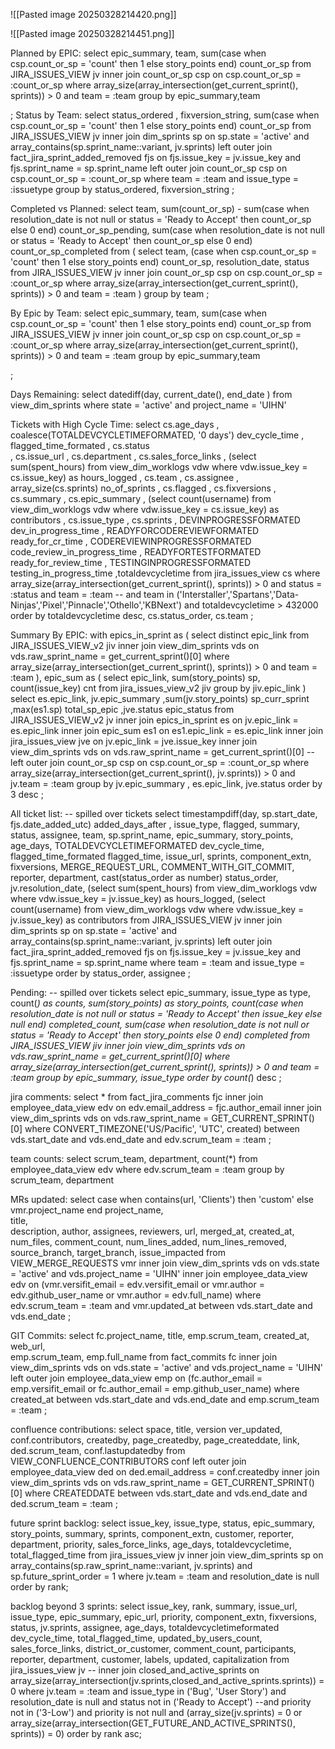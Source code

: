 ![[Pasted image 20250328214420.png]]

![[Pasted image 20250328214451.png]]

Planned by EPIC: 
select 
epic_summary, team,
sum(case when csp.count_or_sp = 'count' then 1 else story_points end) count_or_sp
from JIRA_ISSUES_VIEW jv
inner join count_or_sp csp on csp.count_or_sp = :count_or_sp
where array_size(array_intersection(get_current_sprint(), sprints)) > 0
and team = :team
group by epic_summary,team

;
Status by Team: 
select status_ordered , fixversion_string, sum(case when csp.count_or_sp = 'count' then 1 else story_points end) count_or_sp
from JIRA_ISSUES_VIEW jv
inner join dim_sprints sp on sp.state = 'active' and array_contains(sp.sprint_name::variant, jv.sprints)
left outer join fact_jira_sprint_added_removed fjs on fjs.issue_key = jv.issue_key and fjs.sprint_name = sp.sprint_name
left outer join count_or_sp csp on csp.count_or_sp = :count_or_sp
where team = :team
and issue_type = :issuetype
group by status_ordered, fixversion_string
;

Completed vs Planned: 
select 
team, 
sum(count_or_sp) - sum(case when resolution_date is not null or status = 'Ready to Accept' then count_or_sp else 0 end) count_or_sp_pending,
sum(case when resolution_date is not null or status = 'Ready to Accept' then count_or_sp else 0 end) count_or_sp_completed
from (
    select 
    team, 
    (case when csp.count_or_sp = 'count' then 1 else story_points end) count_or_sp, 
    resolution_date, 
    status
    from JIRA_ISSUES_VIEW jv
    inner join count_or_sp csp on csp.count_or_sp = :count_or_sp
    where array_size(array_intersection(get_current_sprint(), sprints)) > 0
    and team = :team
)
group by team
;

By Epic by Team: 
select 
epic_summary, team,
sum(case when csp.count_or_sp = 'count' then 1 else story_points end) count_or_sp
from JIRA_ISSUES_VIEW jv
inner join count_or_sp csp on csp.count_or_sp = :count_or_sp
where array_size(array_intersection(get_current_sprint(), sprints)) > 0
and team = :team
group by epic_summary,team

;

Days Remaining: 
select datediff(day, current_date(), end_date ) from view_dim_sprints where state = 'active' and project_name = 'UIHN'

Tickets with High Cycle Time: 
select 
cs.age_days
, coalesce(TOTALDEVCYCLETIMEFORMATED, '0 days')  dev_cycle_time
, flagged_time_formated
, cs.status  
, cs.issue_url
, cs.department
, cs.sales_force_links
, (select sum(spent_hours) from view_dim_worklogs vdw where vdw.issue_key = cs.issue_key) as hours_logged
, cs.team
, cs.assignee
, array_size(cs.sprints) no_of_sprints
, cs.flagged
, cs.fixversions
, cs.summary 
, cs.epic_summary
, (select count(username) from view_dim_worklogs vdw where vdw.issue_key = cs.issue_key) as contributors
, cs.issue_type
, cs.sprints
, DEVINPROGRESSFORMATED dev_in_progress_time 
, READYFORCODEREVIEWFORMATED ready_for_cr_time 
, CODEREVIEWINPROGRESSFORMATED code_review_in_progress_time 
, READYFORTESTFORMATED ready_for_review_time 
, TESTINGINPROGRESSFORMATED testing_in_progress_time
,totaldevcycletime
 from jira_issues_view cs 
 where array_size(array_intersection(get_current_sprint(), sprints)) > 0
  and status = :status
  and team = :team
  -- and team in ('Interstaller','Spartans','Data-Ninjas','Pixel','Pinnacle','Othello','KBNext')
  and totaldevcycletime > 432000
order by totaldevcycletime desc, cs.status_order, cs.team ;

Summary By EPIC: 
with epics_in_sprint as (
select distinct epic_link
from JIRA_ISSUES_VIEW_v2 jiv 
inner join view_dim_sprints vds on vds.raw_sprint_name = get_current_sprint()[0] 
where array_size(array_intersection(get_current_sprint(), sprints)) > 0
and team = :team
), 
epic_sum as (
select epic_link, sum(story_points) sp, count(issue_key) cnt
from jira_issues_view_v2 jiv 
group by jiv.epic_link
)
select es.epic_link, jv.epic_summary
,sum(jv.story_points) sp_curr_sprint
,max(es1.sp) total_sp_epic
,jve.status epic_status 
from JIRA_ISSUES_VIEW_v2 jv 
inner join epics_in_sprint es on  jv.epic_link = es.epic_link
inner join epic_sum es1 on es1.epic_link = es.epic_link 
inner join jira_issues_view jve on jv.epic_link = jve.issue_key
inner join view_dim_sprints vds on vds.raw_sprint_name = get_current_sprint()[0] 
--left outer join count_or_sp csp on csp.count_or_sp = :count_or_sp
where array_size(array_intersection(get_current_sprint(), jv.sprints)) > 0
and jv.team = :team
group by jv.epic_summary , es.epic_link, jve.status
order by 3 desc
;


All ticket list: 
-- spilled over tickets 
select 
timestampdiff(day, sp.start_date, fjs.date_added_utc) added_days_after ,
issue_type, 
flagged,
summary,
status, 
assignee,
team,
sp.sprint_name,
epic_summary, 
story_points,
age_days,
TOTALDEVCYCLETIMEFORMATED dev_cycle_time,
flagged_time_formated flagged_time,
issue_url, 
sprints,
component_extn,
fixversions,
MERGE_REQUEST_URL,
COMMENT_WITH_GIT_COMMIT,
reporter,
department,
cast(status_order as number) status_order,
jv.resolution_date,
(select sum(spent_hours) from view_dim_worklogs vdw where vdw.issue_key = jv.issue_key) as hours_logged,
(select count(username) from view_dim_worklogs vdw where vdw.issue_key = jv.issue_key) as contributors
from JIRA_ISSUES_VIEW jv
inner join dim_sprints sp on sp.state = 'active' and array_contains(sp.sprint_name::variant, jv.sprints)
left outer join fact_jira_sprint_added_removed fjs on fjs.issue_key = jv.issue_key and fjs.sprint_name = sp.sprint_name
where team = :team
and issue_type = :issuetype
order by status_order, assignee
;

Pending: 
-- spilled over tickets 
select epic_summary, 
    issue_type as type,
    count(*) as counts,
    sum(story_points) as story_points,
    count(case when resolution_date is not null or status = 'Ready to Accept' then issue_key else null end) completed_count,
    sum(case when resolution_date is not null or status = 'Ready to Accept' then story_points else 0 end) completed
from JIRA_ISSUES_VIEW jiv 
inner join view_dim_sprints vds on vds.raw_sprint_name = get_current_sprint()[0] 
where array_size(array_intersection(get_current_sprint(), sprints)) > 0
and team = :team
group by epic_summary, issue_type
order by count(*) desc
;

jira comments:
select * from fact_jira_comments fjc 
inner join employee_data_view edv on edv.email_address = fjc.author_email
inner join view_dim_sprints vds on vds.raw_sprint_name = GET_CURRENT_SPRINT()[0]
where CONVERT_TIMEZONE('US/Pacific', 'UTC', created) between vds.start_date and vds.end_date
and edv.scrum_team = :team
; 

team counts:
select scrum_team, department, count(*) 
from employee_data_view edv 
where edv.scrum_team = :team
group by scrum_team, department


MRs updated:
select 
 case when contains(url, 'Clients') then 'custom' else vmr.project_name end project_name,  
 title,  
 description,
 author,
 assignees,
 reviewers,
 url, 
 merged_at,
 created_at,
 num_files,
 comment_count,
 num_lines_added,
 num_lines_removed,
 source_branch,
 target_branch,
 issue_impacted
from VIEW_MERGE_REQUESTS vmr 
inner join view_dim_sprints vds on vds.state = 'active' and vds.project_name = 'UIHN'
inner join employee_data_view edv on (vmr.versifit_email = edv.versifit_email or vmr.author = edv.github_user_name or vmr.author = edv.full_name)
where edv.scrum_team = :team
and vmr.updated_at between vds.start_date and vds.end_date
;


GIT Commits: 
select 
    fc.project_name, 
    title, 
    emp.scrum_team, 
    created_at, 
    web_url,  
    emp.scrum_team, 
    emp.full_name
from fact_commits fc
inner join view_dim_sprints vds on vds.state = 'active' and vds.project_name = 'UIHN'
left outer join employee_data_view emp on (fc.author_email = emp.versifit_email or fc.author_email = emp.github_user_name)
where created_at between vds.start_date and vds.end_date
and emp.scrum_team = :team
;

confluence contributions:
select space, title, version ver_updated, conf.contributors, createdby, page_createdby, page_createddate,  link, ded.scrum_team, conf.lastupdatedby
from VIEW_CONFLUENCE_CONTRIBUTORS conf 
left outer join employee_data_view ded on ded.email_address = conf.createdby
inner join view_dim_sprints vds on vds.raw_sprint_name = GET_CURRENT_SPRINT()[0]
where CREATEDDATE between vds.start_date and vds.end_date
and ded.scrum_team = :team
;

future sprint backlog: 
select issue_key, 
issue_type, 
status, 
epic_summary, 
story_points, 
summary, sprints, component_extn,  customer, reporter,  department, priority, sales_force_links, age_days, totaldevcycletime, total_flagged_time
from jira_issues_view jv
inner join view_dim_sprints sp on array_contains(sp.raw_sprint_name::variant, jv.sprints) and sp.future_sprint_order = 1
where jv.team = :team
and resolution_date is null
order by rank;

backlog beyond 3 sprints:
select issue_key, rank, summary, issue_url, issue_type, epic_summary, epic_url, priority, component_extn, fixversions, status, jv.sprints, assignee, age_days, totaldevcycletimeformated dev_cycle_time, total_flagged_time, updated_by_users_count, sales_force_links, district_or_customer, comment_count, participants, reporter, department, customer, labels, updated, capitalization
from jira_issues_view jv
-- inner join closed_and_active_sprints on  array_size(array_intersection(jv.sprints,closed_and_active_sprints.sprints)) = 0
where jv.team = :team
and issue_type in ('Bug', 'User Story')
and resolution_date is null and status not in  ('Ready to Accept')
--and priority not in ('3-Low') and priority is not null 
and (array_size(jv.sprints) = 0 or array_size(array_intersection(GET_FUTURE_AND_ACTIVE_SPRINTS(), sprints)) = 0)
order by rank asc;

